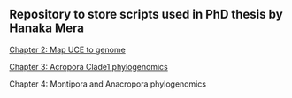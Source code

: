 ## Repository to store scripts used in PhD thesis by Hanaka Mera

[Chapter 2: Map UCE to genome](https://github.com/mhanaka/MapUCEtoGenome)

[Chapter 3: Acropora Clade1 phylogenomics](https://github.com/mhanaka/PhD_MS/tree/main/Acropora_Clade1)

Chapter 4: Montipora and Anacropora phylogenomics
